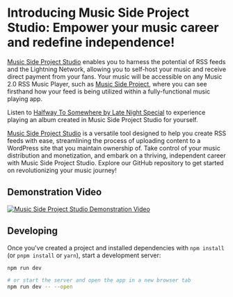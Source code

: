 # Introducing Music Side Project Studio: Empower your music career and redefine independence!

[Music Side Project Studio](https://studio.musicsideproject.com/) enables you to harness the potential of RSS feeds and the Lightning Network, allowing you to self-host your music and receive direct payment from your fans. Your music will be accessible on any Music 2.0 RSS Music Player, such as [Music Side Project](https://musicsideproject.com/), where you can see firsthand how your feed is being utilized within a fully-functional music playing app.

Listen to [Halfway To Somewhere by Late Night Special](https://musicsideproject.com/album/bbba0c65-3abd-515d-b856-ae293ce399e3) to experience playing an album created in Music Side Project Studio for yourself.

[Music Side Project Studio](https://studio.musicsideproject.com/) is a versatile tool designed to help you create RSS feeds with ease, streamlining the process of uploading content to a WordPress site that you maintain ownership of. Take control of your music distribution and monetization, and embark on a thriving, independent career with Music Side Project Studio. Explore our GitHub repository to get started on revolutionizing your music journey!

## Demonstration Video

[![Music Side Project Studio Demonstration Video](https://studio.musicsideproject.com/msp-play.png)](https://www.youtube.com/watch?v=2HDyelkS9Ck)

## Developing

Once you've created a project and installed dependencies with `npm install` (or `pnpm install` or `yarn`), start a development server:

```bash
npm run dev

# or start the server and open the app in a new browser tab
npm run dev -- --open
```
